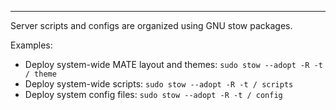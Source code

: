 ---
Server scripts and configs are organized using GNU stow packages.

Examples:

* Deploy system-wide MATE layout and themes: `sudo stow --adopt -R -t / theme`
* Deploy system-wide scripts: `sudo stow --adopt -R -t / scripts`
* Deploy system config files: `sudo stow --adopt -R -t / config`